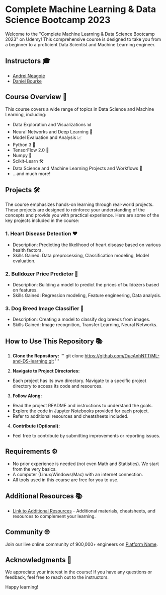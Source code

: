 # Complete Machine Learning & Data Science Bootcamp 2023

Welcome to the "Complete Machine Learning & Data Science Bootcamp 2023" on Udemy! This comprehensive course is designed to take you from a beginner to a proficient Data Scientist and Machine Learning engineer.

## Instructors 🎓
- [Andrei Neagoie](instructor_profile_link)
- [Daniel Bourke](instructor_profile_link)

## Course Overview 🚀

This course covers a wide range of topics in Data Science and Machine Learning, including:

- Data Exploration and Visualizations 📊
- Neural Networks and Deep Learning 🧠
- Model Evaluation and Analysis 📈
- Python 3 🐍
- TensorFlow 2.0 🤖
- Numpy 🧮
- Scikit-Learn 🛠️
- Data Science and Machine Learning Projects and Workflows 🔄
- ...and much more!

## Projects 🛠️

The course emphasizes hands-on learning through real-world projects. These projects are designed to reinforce your understanding of the concepts and provide you with practical experience. Here are some of the key projects included in the course:

### 1. Heart Disease Detection ❤️
- Description: Predicting the likelihood of heart disease based on various health factors.
- Skills Gained: Data preprocessing, Classification modeling, Model evaluation.

### 2. Bulldozer Price Predictor 🚜
- Description: Building a model to predict the prices of bulldozers based on features.
- Skills Gained: Regression modeling, Feature engineering, Data analysis.

### 3. Dog Breed Image Classifier 🐶
- Description: Creating a model to classify dog breeds from images.
- Skills Gained: Image recognition, Transfer Learning, Neural Networks.

## How to Use This Repository 📚

1. **Clone the Repository:**
'''
    git clone https://github.com/DucAnhNTT/ML-and-DS-learning.git
'''

2. **Navigate to Project Directories:**
- Each project has its own directory. Navigate to a specific project directory to access its code and resources.

3. **Follow Along:**
- Read the project README and instructions to understand the goals.
- Explore the code in Jupyter Notebooks provided for each project.
- Refer to additional resources and cheatsheets included.

4. **Contribute (Optional):**
- Feel free to contribute by submitting improvements or reporting issues.

## Requirements ⚙️
- No prior experience is needed (not even Math and Statistics). We start from the very basics.
- A computer (Linux/Windows/Mac) with an internet connection.
- All tools used in this course are free for you to use.

## Additional Resources 📚

- [Link to Additional Resources](additional_resources_link) - Additional materials, cheatsheets, and resources to complement your learning.

## Community 🌐
Join our live online community of 900,000+ engineers on [Platform Name](community_link).

## Acknowledgments 🙌
We appreciate your interest in the course! If you have any questions or feedback, feel free to reach out to the instructors.

Happy learning!
